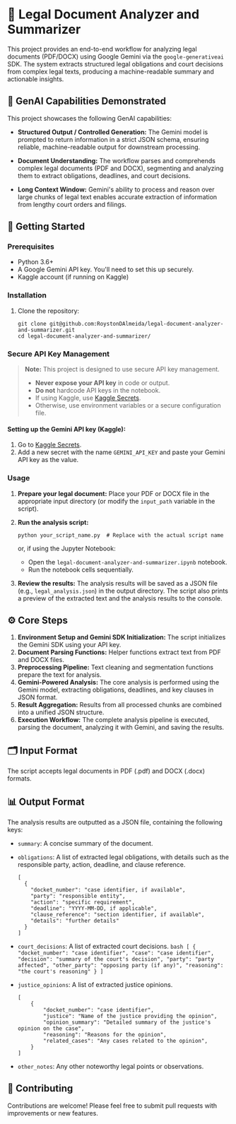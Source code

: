 # 📄 Legal Document Analyzer and Summarizer

This project provides an end-to-end workflow for analyzing legal documents (PDF/DOCX) using Google Gemini via the `google-generativeai` SDK. The system extracts structured legal obligations and court decisions from complex legal texts, producing a machine-readable summary and actionable insights.

## 🧠 GenAI Capabilities Demonstrated

This project showcases the following GenAI capabilities:

- **Structured Output / Controlled Generation:** The Gemini model is prompted to return information in a strict JSON schema, ensuring reliable, machine-readable output for downstream processing.

- **Document Understanding:** The workflow parses and comprehends complex legal documents (PDF and DOCX), segmenting and analyzing them to extract obligations, deadlines, and court decisions.

- **Long Context Window:** Gemini's ability to process and reason over large chunks of legal text enables accurate extraction of information from lengthy court orders and filings.

## 🚀 Getting Started

### Prerequisites

-   Python 3.6+
-   A Google Gemini API key.  You'll need to set this up securely.
-   Kaggle account (if running on Kaggle)

### Installation

1.  Clone the repository:

    ```
    git clone git@github.com:RoystonDAlmeida/legal-document-analyzer-and-summarizer.git
    cd legal-document-analyzer-and-summarizer/
    ```

### Secure API Key Management

> **Note:** This project is designed to use secure API key management.
>
> -   **Never expose your API key** in code or output.
> -   **Do not** hardcode API keys in the notebook.
> -   If using Kaggle, use [Kaggle Secrets](https://www.kaggle.com/docs/secrets).
> -   Otherwise, use environment variables or a secure configuration file.

#### Setting up the Gemini API key (Kaggle):

1.  Go to [Kaggle Secrets](https://www.kaggle.com/docs/secrets).
2.  Add a new secret with the name `GEMINI_API_KEY` and paste your Gemini API key as the value.

### Usage

1.  **Prepare your legal document:**  Place your PDF or DOCX file in the appropriate input directory (or modify the `input_path` variable in the script).
2.  **Run the analysis script:**

    ```
    python your_script_name.py  # Replace with the actual script name
    ```

    or, if using the Jupyter Notebook:

    *   Open the `legal-document-analyzer-and-summarizer.ipynb` notebook.
    *   Run the notebook cells sequentially.

3.  **Review the results:** The analysis results will be saved as a JSON file (e.g., `legal_analysis.json`) in the output directory. The script also prints a preview of the extracted text and the analysis results to the console.

## ⚙️ Core Steps

1.  **Environment Setup and Gemini SDK Initialization:**  The script initializes the Gemini SDK using your API key.
2.  **Document Parsing Functions:** Helper functions extract text from PDF and DOCX files.
3.  **Preprocessing Pipeline:** Text cleaning and segmentation functions prepare the text for analysis.
4.  **Gemini-Powered Analysis:** The core analysis is performed using the Gemini model, extracting obligations, deadlines, and key clauses in JSON format.
5.  **Result Aggregation:** Results from all processed chunks are combined into a unified JSON structure.
6.  **Execution Workflow:**  The complete analysis pipeline is executed, parsing the document, analyzing it with Gemini, and saving the results.

## 🗂️ Input Format

The script accepts legal documents in PDF (.pdf) and DOCX (.docx) formats.

## 📊 Output Format

The analysis results are outputted as a JSON file, containing the following keys:

-   `summary`: A concise summary of the document.
-   `obligations`: A list of extracted legal obligations, with details such as the responsible party, action, deadline, and clause reference.
    ```
    [
      {
        "docket_number": "case identifier, if available",
        "party": "responsible entity",
        "action": "specific requirement",
        "deadline": "YYYY-MM-DD, if applicable",
        "clause_reference": "section identifier, if available",
        "details": "further details"
      }
    ]
    ```
-    `court_decisions`: A list of extracted court decisions.
    ```bash
    [
         {
           "docket_number": "case identifier",
           "case": "case identifier",
           "decision": "summary of the court's decision",
           "party": "party affected",
           "other_party": "opposing party (if any)",
           "reasoning": "the court's reasoning"
         }
    ]
    ```
-   `justice_opinions`:  A list of extracted justice opinions.
    ```
    [
        {
            "docket_number": "case identifier",
            "justice": "Name of the justice providing the opinion",
            "opinion_summary": "Detailed summary of the justice's opinion on the case",
            "reasoning": "Reasons for the opinion",
            "related_cases": "Any cases related to the opinion",
        }
    ]
    ```

-   `other_notes`: Any other noteworthy legal points or observations.

## 🤝 Contributing

Contributions are welcome! Please feel free to submit pull requests with improvements or new features.
